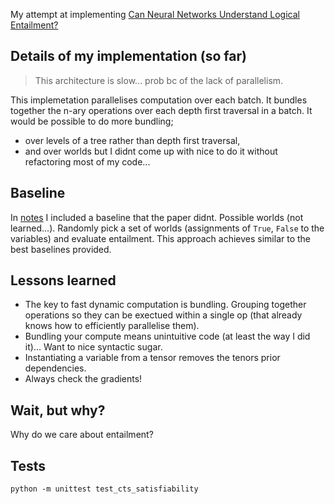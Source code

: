 My attempt at implementing [Can Neural Networks Understand Logical Entailment?](https://arxiv.org/abs/1802.08535)

## Details of my implementation (so far)

> This architecture is slow... prob bc of the lack of parallelism.

This implemetation parallelises computation over each batch. It bundles together the n-ary operations over each depth first traversal in a batch.
It would be possible to do more bundling;
- over levels of a tree rather than depth first traversal,
- and over worlds
but I didnt come up with nice to do it without refactoring most of my code...

## Baseline

In [notes](/notes) I included a baseline that the paper didnt. Possible worlds (not learned...).
Randomly pick a set of worlds (assignments of `True`, `False` to the variables) and evaluate entailment. This approach achieves similar to the best baselines provided.

## Lessons learned

- The key to fast dynamic computation is bundling. Grouping together operations so they can be exectued within a single op (that already knows how to efficiently parallelise them).
- Bundling your compute means unintuitive code (at least the way I did it)... Want to nice syntactic sugar.
- Instantiating a variable from a tensor removes the tenors prior dependencies.
- Always check the gradients!

## Wait, but why?

Why do we care about entailment?


## Tests

`python -m unittest test_cts_satisfiability`
